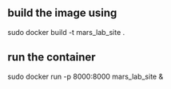 ## build the image using

sudo docker build -t mars_lab_site .


## run the container

sudo docker run -p 8000:8000 mars_lab_site &

 
 
 



